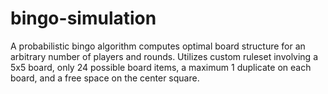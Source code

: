 # bingo-simulation
A probabilistic bingo algorithm computes optimal board structure for an arbitrary number of players and rounds. Utilizes custom ruleset involving a 5x5 board, only  24 possible board items, a maximum 1 duplicate on each board, and a free space on the center square.
